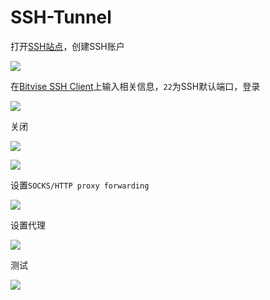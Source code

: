 # SSH-Tunnel

打开[SSH站点](http://www.speedssh.com)，创建SSH账户

![](https://raw.githubusercontent.com/loremwalker/fq-book/master/.gitbook/assets/2018-05-07_020641.png)

  
在[Bitvise SSH Client](https://www.bitvise.com/)上输入相关信息，`22`为SSH默认端口，登录

![](https://raw.githubusercontent.com/loremwalker/fq-book/master/.gitbook/assets/2018-05-07_031612%20%281%29.png)

关闭

![](https://raw.githubusercontent.com/loremwalker/fq-book/master/.gitbook/assets/2018-05-07_021221.png)

![](https://raw.githubusercontent.com/loremwalker/fq-book/master/.gitbook/assets/2018-05-07_021255.png)

设置`SOCKS/HTTP proxy forwarding`

![](https://raw.githubusercontent.com/loremwalker/fq-book/master/.gitbook/assets/2018-05-07_021327.png)

设置代理

![](https://raw.githubusercontent.com/loremwalker/fq-book/master/.gitbook/assets/2018-05-07_021118.png)

测试

![](https://raw.githubusercontent.com/loremwalker/fq-book/master/.gitbook/assets/2018-05-07_021103.png)



